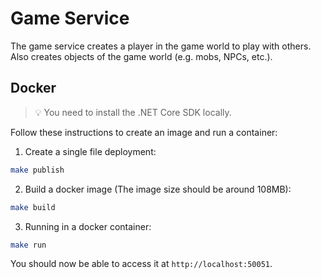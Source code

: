 # Game Service
The game service creates a player in the game world to play with others. Also creates objects of the game world (e.g. mobs, NPCs, etc.).

## Docker
> 💡 You need to install the .NET Core SDK locally.

Follow these instructions to create an image and run a container:

1. Create a single file deployment:
```bash
make publish
```
2. Build a docker image (The image size should be around 108MB):
```bash
make build
```
3. Running in a docker container:
```bash
make run
```
You should now be able to access it at `http://localhost:50051`.